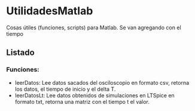 # UtilidadesMatlab
Cosas útiles (funciones, scripts) para Matlab.
Se van agregando con el tiempo

## Listado
### Funciones:
* leerDatos: Lee datos sacados del osciloscopio en formato csv, retorna los datos, el tiempo de inicio y el delta T.
* leerDatosLt: Lee datos obtenidos de simulaciones en LTSpice en formato txt, retorna una matriz con el tiempo t el valor.
